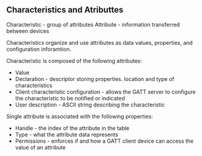 ## Characteristics and Atributtes 
Characteristic - group of attributes 
Attribute - information transferred between devices 

Characteristics organize and use attributes as data values, properties, and configuration inforamtion. 

Characteristic is composed of the following attributes: 
- Value 
- Declaration - descriptor storing properties. location and type of characteristics 
- Client characteristic configuration - allows the GATT server to configure the characteristic to be notified or indicated
- User description - ASCII string describing the characteristic 

Single attribute is associated with the following properties: 
- Handle - the index of the attribute in the table 
- Type - what the attribute data represents 
- Permissions - enforces if and how a GATT client device can access the value of an attribute

